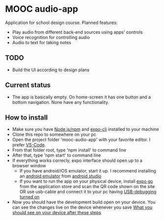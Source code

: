 # MOOC audio-app

Application for school design course. Planned features:
 - Play audio from different back-end sources using apps' controls
 - Voice recognition for controlling audio
 - Audio to text for taking notes
 
 ## TODO
 - Build the UI according to design plans
 
## Current status
 - The app is basically empty. On home-screen it has one button and a bottom navigation. None have any functionality.

## How to install
 - Make sure you have [Node.js/npm](https://nodejs.org/en/) and [expo-cli](https://docs.expo.io/) installed to your machine
 - Clone this repo to somewhere on your pc
 - Open the project folder 'mooc-audio-app' with your favorite editor. I prefer [VS-Code](https://code.visualstudio.com/).
 - From that folder root, type 'npm install' to command line
 - After that, type 'npm start' to command line
 - If everything works correcly, expo interface should open up to a browser window
    - If you have android/iOS emulator, start it up. I recommend installing an [android emulator](https://developer.android.com/studio/run/emulator) from [android studio](https://developer.android.com/studio/install)
    - If you want to run the app on your physical device, install [expo go](https://play.google.com/store/apps/details?id=host.exp.exponent&hl=en&gl=US) from the application store and scan the QR code shown on the site OR use usb-cable and connect it to your pc having [USB-debugging turned on](https://www.makeuseof.com/tag/what-is-usb-debugging-mode-on-android-makeuseof-explains/)
 - Now you should have the development build open on your device. You can see the changes live on the device whenever you save
[What you should see on your device after these steps](https://i.imgur.com/r4LP0Yo.png)
